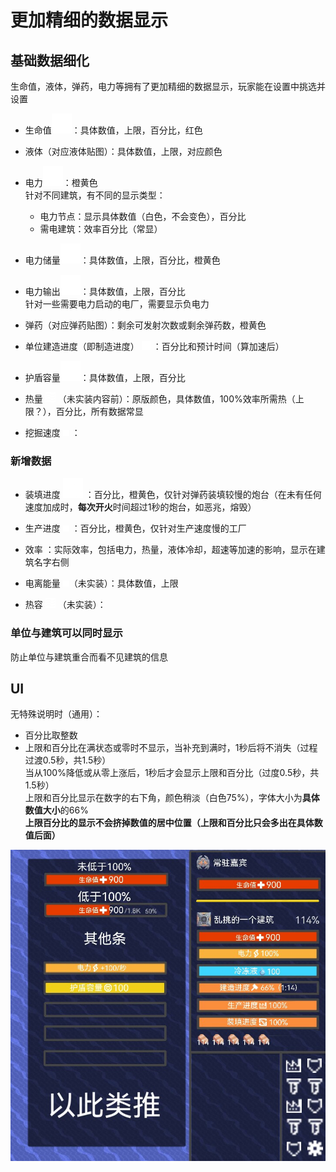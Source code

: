 # 更加精细的数据显示
## 基础数据细化
生命值，液体，弹药，电力等拥有了更加精细的数据显示，玩家能在设置中挑选并设置  

- 生命值![alt text](图/health.png)：具体数值，上限，百分比，红色  

- 液体（对应液体贴图）：具体数值，上限，对应颜色  
- 电力![alt text](图/lighting.png)：橙黄色  
针对不同建筑，有不同的显示类型：  
  - 电力节点：显示具体数值（白色，不会变色），百分比  
  - 需电建筑：效率百分比（常显）
- 电力储量![alt text](图/battery.png)：具体数值，上限，百分比，橙黄色
- 电力输出![alt text](图/lighting.png)：具体数值，上限，百分比  
针对一些需要电力启动的电厂，需要显示负电力
- 弹药（对应弹药贴图）：剩余可发射次数或剩余弹药数，橙黄色
- 单位建造进度（即制造进度） ![alt text](图/hammer.png) ：百分比和预计时间（算加速后）
- 护盾容量![alt text](图/shields.png)：具体数值，上限，百分比
- 热量 ![alt text](图/heat.png) （未实装内容前）：原版颜色，具体数值，100%效率所需热（上限？），百分比，所有数据常显
- 挖掘速度 ![alt text](图/production.png) ：
### 新增数据
- 装填进度 ![alt text](图/ammunition-reloading.png) ：百分比，橙黄色，仅针对弹药装填较慢的炮台（在未有任何速度加成时，**每次开火**时间超过1秒的炮台，如恶兆，熔毁）
- 生产进度 ![alt text](图/crafting.png) ：百分比，橙黄色，仅针对生产速度慢的工厂
- 效率 ：实际效率，包括电力，热量，液体冷却，超速等加速的影响，显示在建筑名字右侧
- 电离能量 ![alt text](图/power.png)（未实装）：具体数值，上限

- 热容 ![alt text](图/heat.png) （未实装）：
### 单位与建筑可以同时显示
防止单位与建筑重合而看不见建筑的信息  
## UI
无特殊说明时（通用）：    
- 百分比取整数  
- 上限和百分比在满状态或零时不显示，当补充到满时，1秒后将不消失（过程过渡0.5秒，共1.5秒）  
当从100%降低或从零上涨后，1秒后才会显示上限和百分比（过度0.5秒，共1.5秒）  
上限和百分比显示在数字的右下角，颜色稍淡（白色75%），字体大小为**具体数值大小**的66%  
**上限百分比的显示不会挤掉数值的居中位置（上限和百分比只会多出在具体数值后面）**
  
![alt text](图/信息栏.png)
